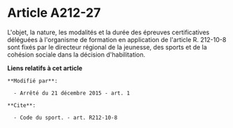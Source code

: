 # Article A212-27

L'objet, la nature, les modalités et la durée des épreuves certificatives déléguées à l'organisme de formation en application
de l'article R. 212-10-8 sont fixés par le directeur régional de la jeunesse, des sports et de la cohésion sociale dans la
décision d'habilitation.

**Liens relatifs à cet article**

	**Modifié par**:

	  - Arrêté du 21 décembre 2015 - art. 1

	**Cite**:

	  - Code du sport. - art. R212-10-8
